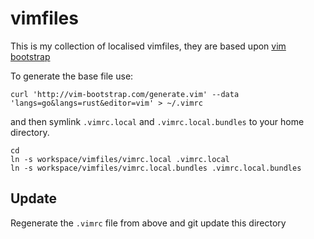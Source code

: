 # vimfiles

This is my collection of localised vimfiles, they are based upon [vim bootstrap](https://vim-bootstrap.com/)

To generate the base file use:
```
curl 'http://vim-bootstrap.com/generate.vim' --data 'langs=go&langs=rust&editor=vim' > ~/.vimrc
```

and then symlink `.vimrc.local` and `.vimrc.local.bundles` to your home directory.

```
cd
ln -s workspace/vimfiles/vimrc.local .vimrc.local
ln -s workspace/vimfiles/vimrc.local.bundles .vimrc.local.bundles
```


## Update

Regenerate the `.vimrc` file from above and git update this directory

